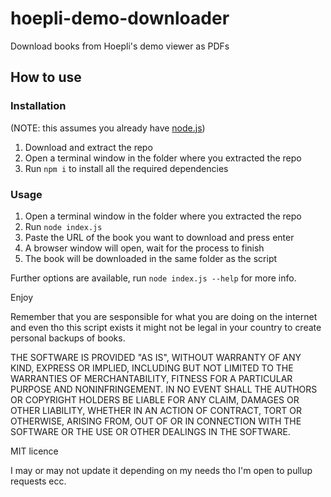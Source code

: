 # hoepli-demo-downloader
Download books from Hoepli's demo viewer as PDFs


## How to use

### Installation
(NOTE: this assumes you already have [node.js](https://nodejs.org/))
1. Download and extract the repo
2. Open a terminal window in the folder where you extracted the repo
3. Run `npm i` to install all the required dependencies

### Usage

1. Open a terminal window in the folder where you extracted the repo
2. Run `node index.js`
3. Paste the URL of the book you want to download and press enter
4. A browser window will open, wait for the process to finish
5. The book will be downloaded in the same folder as the script

Further options are available, run `node index.js --help` for more info.

Enjoy

Remember that you are sesponsible for what you are doing on the internet and even tho this script exists it might not be legal in your country to create personal backups of books.

THE SOFTWARE IS PROVIDED "AS IS", WITHOUT WARRANTY OF ANY KIND, EXPRESS OR IMPLIED, INCLUDING BUT NOT LIMITED TO THE WARRANTIES OF MERCHANTABILITY, FITNESS FOR A PARTICULAR PURPOSE AND NONINFRINGEMENT. IN NO EVENT SHALL THE AUTHORS OR COPYRIGHT HOLDERS BE LIABLE FOR ANY CLAIM, DAMAGES OR OTHER LIABILITY, WHETHER IN AN ACTION OF CONTRACT, TORT OR OTHERWISE, ARISING FROM, OUT OF OR IN CONNECTION WITH THE SOFTWARE OR THE USE OR OTHER DEALINGS IN THE SOFTWARE.

MIT licence

I may or may not update it depending on my needs tho I'm open to pullup requests ecc.